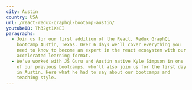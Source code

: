 ```yaml
---
city: Austin
country: USA
url: /react-redux-graphql-bootamp-austin/
youtubeID: Th32gt1XeEI
paragraphs:
  - Join us for our first addition of the React, Redux GraphQL
    bootcamp Austin, Texas. Over 6 days we'll cover everything you
    need to know to become an expert in the react ecosystem with our
    accelerated learning format.
  - We've worked with JS Guru and Austin native Kyle Simpson in one
    of our previous bootcamps, who'll also join us for the first day
    in Austin. Here what he had to say about our bootcamps and
    teaching style.
---
```

